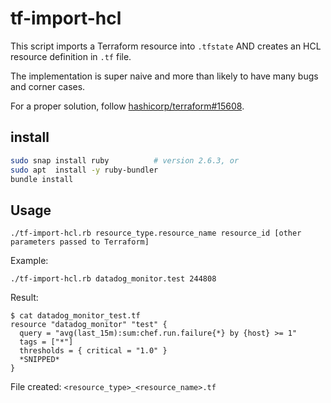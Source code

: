 # tf-import-hcl

This script imports a Terraform resource into `.tfstate` AND creates an HCL resource definition in `.tf` file.

The implementation is super naive and more than likely to have many bugs and corner cases.

For a proper solution, follow [hashicorp/terraform#15608](https://github.com/hashicorp/terraform/issues/15608).

## install

```bash
sudo snap install ruby          # version 2.6.3, or
sudo apt  install -y ruby-bundler
bundle install
```


## Usage

`./tf-import-hcl.rb resource_type.resource_name resource_id [other parameters passed to Terraform]`

Example:

`./tf-import-hcl.rb datadog_monitor.test 244808`


Result:

```
$ cat datadog_monitor_test.tf
resource "datadog_monitor" "test" {
  query = "avg(last_15m):sum:chef.run.failure{*} by {host} >= 1"
  tags = ["*"]
  thresholds = { critical = "1.0" }
  *SNIPPED*
}

```

File created: `<resource_type>_<resource_name>.tf`
